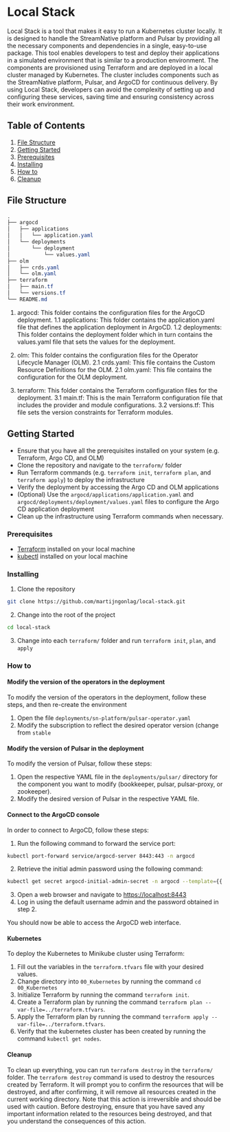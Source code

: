 # Local Stack

Local Stack is a tool that makes it easy to run a Kubernetes cluster locally. It is designed to handle the StreamNative platform and Pulsar by providing all the necessary components and dependencies in a single, easy-to-use package. This tool enables developers to test and deploy their applications in a simulated environment that is similar to a production environment. The components are provisioned using Terraform and are deployed in a local cluster managed by Kubernetes. The cluster includes components such as the StreamNative platform, Pulsar, and ArgoCD for continuous delivery. By using Local Stack, developers can avoid the complexity of setting up and configuring these services, saving time and ensuring consistency across their work environment.

## Table of Contents

1. [File Structure](#file-structure)
2. [Getting Started](#getting-started)
3. [Prerequisites](#prerequisites)
4. [Installing](#installing)
6. [How to](#how%20to)
7. [Cleanup](#cleanup)

## File Structure

```css
.
├── argocd
│   ├── applications
│   │   └── application.yaml
│   └── deployments
│       └── deployment
│           └── values.yaml
├── olm
│   ├── crds.yaml
│   └── olm.yaml
├── terraform
│   ├── main.tf
│   └── versions.tf
└── README.md
```

1. argocd: This folder contains the configuration files for the ArgoCD deployment.
  1.1 applications: This folder contains the application.yaml file that defines the application deployment in ArgoCD.
  1.2 deployments: This folder contains the deployment folder which in turn contains the values.yaml file that sets the values for the deployment.

2. olm: This folder contains the configuration files for the Operator Lifecycle Manager (OLM).
  2.1 crds.yaml: This file contains the Custom Resource Definitions for the OLM.
  2.1 olm.yaml: This file contains the configuration for the OLM deployment.

3. terraform: This folder contains the Terraform configuration files for the deployment.
  3.1 main.tf: This is the main Terraform configuration file that includes the provider and module configurations.
  3.2 versions.tf: This file sets the version constraints for Terraform modules.

## Getting Started

- Ensure that you have all the prerequisites installed on your system (e.g. Terraform, Argo CD, and OLM)
- Clone the repository and navigate to the `terraform/` folder
- Run Terraform commands (e.g. `terraform init`, `terraform plan`, and `terraform apply`) to deploy the infrastructure
- Verify the deployment by accessing the Argo CD and OLM applications
- (Optional) Use the `argocd/applications/application.yaml` and `argocd/deployments/deployment/values.yaml` files to configure the Argo CD application deployment
- Clean up the infrastructure using Terraform commands when necessary.

### Prerequisites

- [Terraform](https://www.terraform.io/) installed on your local machine
- [kubectl](https://kubernetes.io/docs/tasks/tools/install-kubectl/) installed on your local machine

### Installing

1. Clone the repository

```sh
git clone https://github.com/martijngonlag/local-stack.git
```

2. Change into the root of the project

```sh
cd local-stack
```

3. Change into each `terraform/` folder and run `terraform init`, `plan`, and `apply`

### How to

#### Modify the version of the operators in the deployment

To modify the version of the operators in the deployment, follow these steps, and then re-create the environment

1. Open the file `deployments/sn-platform/pulsar-operator.yaml`
2. Modify the subscription to reflect the desired operator version (change from `stable`

#### Modify the version of Pulsar in the deployment

To modify the version of Pulsar, follow these steps:

1. Open the respective YAML file in the `deployments/pulsar/` directory for the component you want to modify (bookkeeper, pulsar, pulsar-proxy, or zookeeper).
2. Modify the desired version of Pulsar in the respective YAML file.

#### Connect to the ArgoCD console

In order to connect to ArgoCD, follow these steps:

1. Run the following command to forward the service port:

```sh
kubectl port-forward service/argocd-server 8443:443 -n argocd
```

2. Retrieve the initial admin password using the following command:

```sh
kubectl get secret argocd-initial-admin-secret -n argocd --template={{.data.password}} | base64 -D
```

3. Open a web browser and navigate to <https://localhost:8443>
4. Log in using the default username admin and the password obtained in step 2.

You should now be able to access the ArgoCD web interface.

#### Kubernetes

To deploy the Kubernetes to Minikube cluster using Terraform:

1. Fill out the variables in the `terraform.tfvars` file with your desired values.
2. Change directory into `00_Kubernetes` by running the command `cd 00_Kubernetes`
3. Initialize Terraform by running the command `terraform init`.
4. Create a Terraform plan by running the command `terraform plan --var-file=../terraform.tfvars`.
5. Apply the Terraform plan by running the command `terraform apply --var-file=../terraform.tfvars`.
6. Verify that the kubernetes cluster has been created by running the command `kubectl get nodes`.

#### Cleanup

To clean up everything, you can run `terraform destroy` in the `terraform/` folder. The `terraform destroy` command is used to destroy the resources created by Terraform. It will prompt you to confirm the resources that will be destroyed, and after confirming, it will remove all resources created in the current working directory. Note that this action is irreversible and should be used with caution. Before destroying, ensure that you have saved any important information related to the resources being destroyed, and that you understand the consequences of this action.
